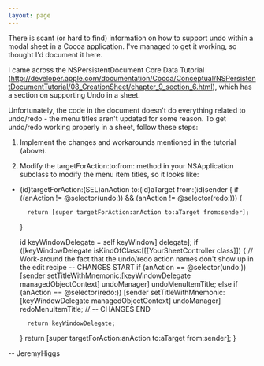 ```yaml
---
layout: page
---
```


There is scant (or hard to find) information on how to support undo within a modal sheet in a Cocoa application. I've managed to get it working, so thought I'd document it here.

I came across the NSPersistentDocument Core Data Tutorial (http://developer.apple.com/documentation/Cocoa/Conceptual/NSPersistentDocumentTutorial/08_CreationSheet/chapter_9_section_6.html), which has a section on supporting Undo in a sheet.

Unfortunately, the code in the document doesn't do everything related to undo/redo - the menu titles aren't updated for some reason. To get undo/redo working properly in a sheet, follow these steps:

1. Implement the changes and workarounds mentioned in the tutorial (above).

2. Modify the targetForAction:to:from: method in your NSApplication subclass to modify the menu item titles, so it looks like:

    
- (id)targetForAction:(SEL)anAction to:(id)aTarget from:(id)sender
{
    if ((anAction != @selector(undo:)) &&
        (anAction != @selector(redo:))) {
		
        return [super targetForAction:anAction to:aTarget from:sender];
    }
	
    id keyWindowDelegate = self keyWindow] delegate];
    if ([keyWindowDelegate isKindOfClass:[[[YourSheetController class]]) {
		// Work-around the fact that the undo/redo action names don't show up in the edit recipe -- CHANGES START
		if (anAction == @selector(undo:))
			[sender setTitleWithMnemonic:[keyWindowDelegate managedObjectContext] undoManager] undoMenuItemTitle;
		else if (anAction == @selector(redo:))
			[sender setTitleWithMnemonic:[keyWindowDelegate managedObjectContext] undoManager] redoMenuItemTitle;
              // -- CHANGES END

        return keyWindowDelegate;
    }
    return [super targetForAction:anAction to:aTarget from:sender];
}


-- JeremyHiggs
